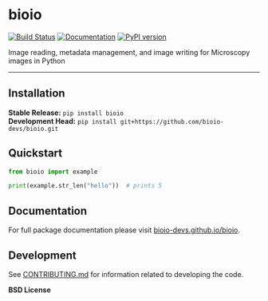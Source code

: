 # bioio

[![Build Status](https://github.com/bioio-devs/bioio/actions/workflows/ci.yml/badge.svg)](https://github.com/bioio-devs/bioio/actions)
[![Documentation](https://github.com/bioio-devs/bioio/actions/workflows/docs.yml/badge.svg)](https://bioio-devs.github.io/bioio)
[![PyPI version](https://badge.fury.io/py/bioio.svg)](https://badge.fury.io/py/bioio)


Image reading, metadata management, and image writing for Microscopy images in Python

---

## Installation

**Stable Release:** `pip install bioio`<br>
**Development Head:** `pip install git+https://github.com/bioio-devs/bioio.git`

## Quickstart

```python
from bioio import example

print(example.str_len("hello"))  # prints 5
```

## Documentation

For full package documentation please visit [bioio-devs.github.io/bioio](https://bioio-devs.github.io/bioio).

## Development

See [CONTRIBUTING.md](CONTRIBUTING.md) for information related to developing the code.

**BSD License**
